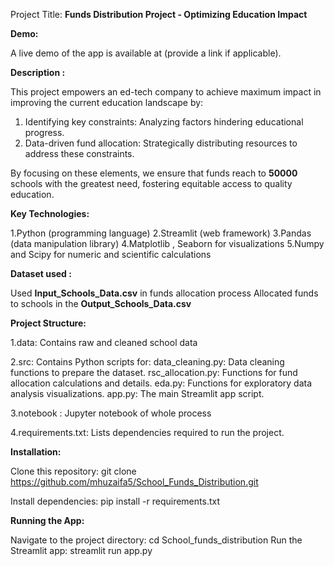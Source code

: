 Project Title: **Funds Distribution Project - Optimizing Education Impact**

**Demo:**

A live demo of the app is available at (provide a link if applicable).

**Description :**

This project empowers an ed-tech company to achieve maximum impact in improving the current education landscape by:

1. Identifying key constraints: Analyzing factors hindering educational progress.
2. Data-driven fund allocation: Strategically distributing resources to address these constraints.

By focusing on these elements, we ensure that funds reach to **50000** schools with the greatest need, fostering equitable access to quality education.

**Key Technologies:**

1.Python (programming language)
2.Streamlit (web framework)
3.Pandas (data manipulation library)
4.Matplotlib , Seaborn for visualizations
5.Numpy and Scipy for numeric and scientific calculations

**Dataset used :**

Used **Input_Schools_Data.csv** in funds allocation process 
Allocated funds to schools in the **Output_Schools_Data.csv**

**Project Structure:**

1.data: Contains raw and cleaned school data 

2.src: Contains Python scripts for:
    data_cleaning.py: Data cleaning functions to prepare the dataset.
    rsc_allocation.py: Functions for fund allocation calculations and details.
    eda.py: Functions for exploratory data analysis visualizations.
    app.py: The main Streamlit app script.

3.notebook : Jupyter notebook of whole process

4.requirements.txt: Lists dependencies required to run the project.

**Installation:**

Clone this repository: git clone https://github.com/mhuzaifa5/School_Funds_Distribution.git

Install dependencies: pip install -r requirements.txt 

**Running the App:**

Navigate to the project directory: cd School_funds_distribution
Run the Streamlit app: streamlit run app.py



